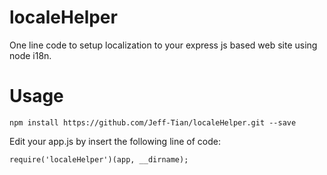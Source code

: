 # localeHelper
One line code to setup localization to your express js based web site using node i18n.

# Usage
```
npm install https://github.com/Jeff-Tian/localeHelper.git --save
```
Edit your app.js by insert the following line of code:
```
require('localeHelper')(app, __dirname);
```
